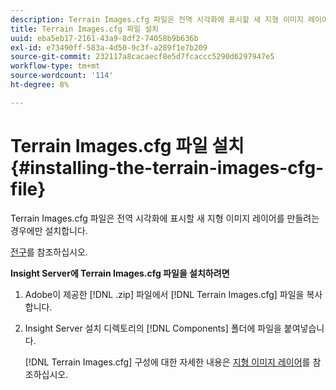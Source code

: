 ```yaml
---
description: Terrain Images.cfg 파일은 전역 시각화에 표시할 새 지형 이미지 레이어를 만들려는 경우에만 설치합니다.
title: Terrain Images.cfg 파일 설치
uuid: eba5eb17-2161-43a9-8df2-74058b9b636b
exl-id: e73490ff-583a-4d50-9c3f-a289f1e7b209
source-git-commit: 232117a8cacaecf8e5d7fcaccc5290d6297947e5
workflow-type: tm+mt
source-wordcount: '114'
ht-degree: 8%

---
```


# Terrain Images.cfg 파일 설치{#installing-the-terrain-images-cfg-file}

Terrain Images.cfg 파일은 전역 시각화에 표시할 새 지형 이미지 레이어를 만들려는 경우에만 설치합니다.

[전구](https://experienceleague.adobe.com/docs/data-workbench/using/client/analysis-visualizations/globes/c-globes.html)를 참조하십시오.

**Insight Server에 Terrain Images.cfg 파일을 설치하려면**

1. Adobe이 제공한 [!DNL .zip] 파일에서 [!DNL Terrain Images.cfg] 파일을 복사합니다.
1. Insight Server 설치 디렉토리의 [!DNL Components] 폴더에 파일을 붙여넣습니다.

   [!DNL Terrain Images.cfg] 구성에 대한 자세한 내용은 [지형 이미지 레이어](https://experienceleague.adobe.com/docs/data-workbench/using/geography/imagery-layers/terrain-image-layers/c-trn-img-lyrs.html)를 참조하십시오.
